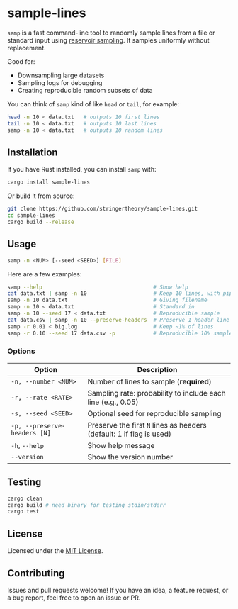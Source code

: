 # sample-lines

`samp` is a fast command-line tool to randomly sample
lines from a file or standard input using [reservoir
sampling](https://en.wikipedia.org/wiki/Reservoir_sampling). It
samples uniformly without replacement.

Good for:
- Downsampling large datasets
- Sampling logs for debugging
- Creating reproducible random subsets of data

You can think of `samp` kind of like `head` or `tail`, for example:

```bash
head -n 10 < data.txt   # outputs 10 first lines
tail -n 10 < data.txt   # outputs 10 last lines
samp -n 10 < data.txt   # outputs 10 random lines
```

## Installation

If you have Rust installed, you can install `samp` with:

```bash
cargo install sample-lines
```

Or build it from source:

```bash
git clone https://github.com/stringertheory/sample-lines.git
cd sample-lines
cargo build --release
```

## Usage

```bash
samp -n <NUM> [--seed <SEED>] [FILE]
```

Here are a few examples:

```bash
samp --help                                   # Show help
cat data.txt | samp -n 10                     # Keep 10 lines, with pipe
samp -n 10 data.txt                           # Giving filename
samp -n 10 < data.txt                         # Standard in
samp -n 10 --seed 17 < data.txt               # Reproducible sample
cat data.csv | samp -n 10 --preserve-headers  # Preserve 1 header line
samp -r 0.01 < big.log                        # Keep ~1% of lines
samp -r 0.10 --seed 17 data.csv -p            # Reproducible 10% sample
```

### Options

| Option | Description |
|--------|-------------|
| `-n, --number <NUM>` | Number of lines to sample (**required**) |
| `-r, --rate <RATE>` | Sampling rate: probability to include each line (e.g., 0.05) |
| `-s, --seed <SEED>` | Optional seed for reproducible sampling |
| `-p, --preserve-headers [N]` | Preserve the first `N` lines as headers (default: 1 if flag is used) |
| `-h`, `--help` | Show help message |
| `--version` | Show the version number |

## Testing

```bash
cargo clean
cargo build # need binary for testing stdin/stderr
cargo test
```

## License

Licensed under the [MIT License](LICENSE).

## Contributing

Issues and pull requests welcome! If you have an idea, a feature
request, or a bug report, feel free to open an issue or PR.
